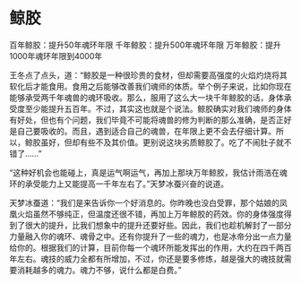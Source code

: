 # 鲸胶

百年鲸胶：提升50年魂环年限
千年鲸胶：提升500年魂环年限
万年鲸胶：提升1000年魂环年限到4000年

王冬点了点头，道：“鲸胶是一种很珍贵的食材，但却需要高强度的火焰灼烧将其软化后才能食用。食用之后能够改善我们魂师的体质。举个例子来说，比如你现在能够承受两千年魂兽的魂环吸收。那么，服用了这么大一块千年鲸胶的话，身体承受度至少能提升五百年。不过，其实这也就是个说法。鲸胶确实对我们魂师的身体有好处，但也有个问题，我们毕竟不可能将魂兽的修为判断的那么准确，是否正好是自己要吸收的。而且，遇到适合自己的魂兽，在年限上更不会去仔细计算。所以，鲸胶虽好，但却有些不及其价值。更别说这块劣质鲸胶了。吃了不闹肚子就不错了……”

“这种好机会也能碰上，真是运气啊运气，再加上那块万年鲸胶，我估计雨浩在魂环的承受能力上又能提高一千年左右了。”天梦冰蚕兴奋的说道。

天梦冰蚕道：“我们是来告诉你一个好消息的。你昨晚也没白受罪，那个姑娘的凤凰火焰虽然不够纯正，但温度还很不错，再加上万年鲸胶的药效。你的身体强度得到了很大的提升，比我们想象中的提升还要好些。因此，我们也趁机解封了一部分力量融入你的魂环、魂骨之中。还有你提升了一些的魂力，也是冰帝分出一点力量给你的。根据我们的计算，目前你每一个魂环所能发挥出的作用，大约在四千两百年左右。魂技的威力全都有所增加，不过，你还是要多修炼，越是强大的魂技就需要消耗越多的魂力。魂力不够，说什么都是白费。”